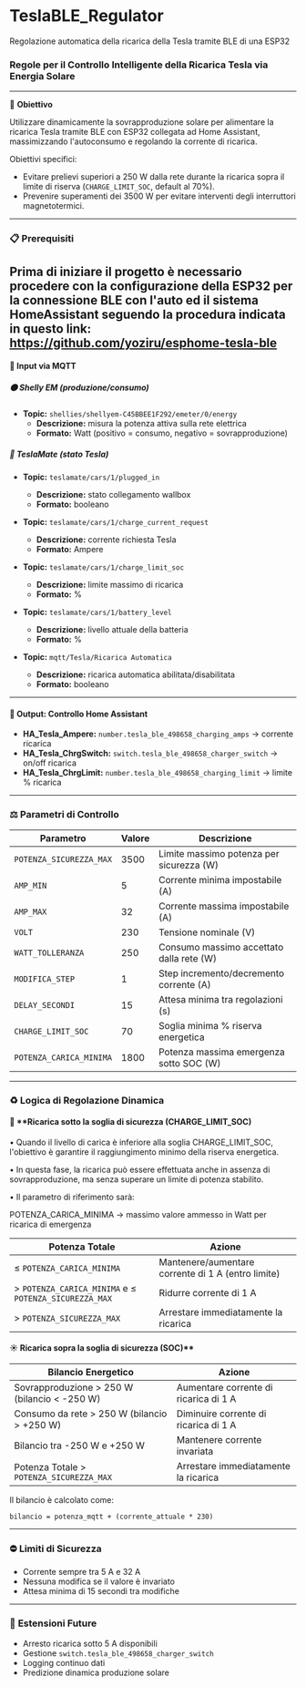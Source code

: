 # TeslaBLE_Regulator
Regolazione automatica della ricarica della Tesla tramite BLE di una ESP32

### Regole per il Controllo Intelligente della Ricarica Tesla via Energia Solare

---

🌟 **Obiettivo**

Utilizzare dinamicamente la sovrapproduzione solare per alimentare la ricarica Tesla tramite BLE con ESP32 collegata ad Home Assistant, massimizzando l'autoconsumo e regolando la corrente di ricarica.

Obiettivi specifici:

- Evitare prelievi superiori a 250 W dalla rete durante la ricarica sopra il limite di riserva (`CHARGE_LIMIT_SOC`, default al 70%).
- Prevenire superamenti dei 3500 W per evitare interventi degli interruttori magnetotermici.

---
### 📋 **Prerequisiti**
Prima di iniziare il progetto è necessario procedere con la configurazione della ESP32 per la connessione BLE con l'auto ed il sistema HomeAssistant seguendo la procedura indicata in questo link: https://github.com/yoziru/esphome-tesla-ble
---
#### 🛁 **Input via MQTT**

##### 🟠 **Shelly EM (produzione/consumo)**

- **Topic:** `shellies/shellyem-C45BBEE1F292/emeter/0/energy`
  - **Descrizione:** misura la potenza attiva sulla rete elettrica
  - **Formato:** Watt (positivo = consumo, negativo = sovrapproduzione)

##### 🗾 **TeslaMate (stato Tesla)**

- **Topic:** `teslamate/cars/1/plugged_in`
  - **Descrizione:** stato collegamento wallbox
  - **Formato:** booleano

- **Topic:** `teslamate/cars/1/charge_current_request`
  - **Descrizione:** corrente richiesta Tesla
  - **Formato:** Ampere

- **Topic:** `teslamate/cars/1/charge_limit_soc`
  - **Descrizione:** limite massimo di ricarica
  - **Formato:** %

- **Topic:** `teslamate/cars/1/battery_level`
  - **Descrizione:** livello attuale della batteria
  - **Formato:** %

- **Topic:** `mqtt/Tesla/Ricarica Automatica`
  - **Descrizione:** ricarica automatica abilitata/disabilitata
  - **Formato:** booleano

---

#### 🔋 **Output: Controllo Home Assistant**

- **HA\_Tesla\_Ampere:** `number.tesla_ble_498658_charging_amps` → corrente ricarica
- **HA\_Tesla\_ChrgSwitch:** `switch.tesla_ble_498658_charger_switch` → on/off ricarica
- **HA\_Tesla\_ChrgLimit:** `number.tesla_ble_498658_charging_limit` → limite % ricarica

---

### ⚖️ **Parametri di Controllo**

| Parametro               | Valore | Descrizione                              |
| ----------------------- | ------ | ---------------------------------------- |
| `POTENZA_SICUREZZA_MAX` | 3500   | Limite massimo potenza per sicurezza (W) |
| `AMP_MIN`               | 5      | Corrente minima impostabile (A)          |
| `AMP_MAX`               | 32     | Corrente massima impostabile (A)         |
| `VOLT`                  | 230    | Tensione nominale (V)                    |
| `WATT_TOLLERANZA`       | 250    | Consumo massimo accettato dalla rete (W) |
| `MODIFICA_STEP`         | 1      | Step incremento/decremento corrente (A)  |
| `DELAY_SECONDI`         | 15     | Attesa minima tra regolazioni (s)        |
| `CHARGE_LIMIT_SOC`      | 70     | Soglia minima % riserva energetica       |
| `POTENZA_CARICA_MINIMA` | 1800   | Potenza massima emergenza sotto SOC (W)  |

---

### ♻️ **Logica di Regolazione Dinamica**

#### 🔻 \*\*Ricarica sotto la soglia di sicurezza (CHARGE\_LIMIT\_SOC)

• Quando il livello di carica è inferiore alla soglia CHARGE\_LIMIT\_SOC, l'obiettivo è garantire il raggiungimento minimo della riserva energetica.&#x20;

• In questa fase, la ricarica può essere effettuata anche in assenza di sovrapproduzione, ma senza superare un limite di potenza stabilito.&#x20;

• Il parametro di riferimento sarà:&#x20;

POTENZA\_CARICA\_MINIMA → massimo valore ammesso in Watt per ricarica di emergenza

| **Potenza Totale**                                    | **Azione**                                         |
| ----------------------------------------------------- | -------------------------------------------------- |
| ≤ `POTENZA_CARICA_MINIMA`                             | Mantenere/aumentare corrente di 1 A (entro limite) |
| > `POTENZA_CARICA_MINIMA` e ≤ `POTENZA_SICUREZZA_MAX` | Ridurre corrente di 1 A                            |
| > `POTENZA_SICUREZZA_MAX`                             | Arrestare immediatamente la ricarica               |

#### ☀️ Ricarica sopra la soglia di sicurezza (SOC)\*\*



| **Bilancio Energetico**                      | **Azione**                            |
| -------------------------------------------- | ------------------------------------- |
| Sovrapproduzione > 250 W (bilancio < -250 W) | Aumentare corrente di ricarica di 1 A |
| Consumo da rete > 250 W (bilancio > +250 W)  | Diminuire corrente di ricarica di 1 A |
| Bilancio tra -250 W e +250 W                 | Mantenere corrente invariata          |
| Potenza Totale > `POTENZA_SICUREZZA_MAX`     | Arrestare immediatamente la ricarica  |

Il bilancio è calcolato come:

```
bilancio = potenza_mqtt + (corrente_attuale * 230)
```

---

### ⛔️ **Limiti di Sicurezza**

- Corrente sempre tra 5 A e 32 A
- Nessuna modifica se il valore è invariato
- Attesa minima di 15 secondi tra modifiche

---

### 🧠 **Estensioni Future**

- Arresto ricarica sotto 5 A disponibili
- Gestione `switch.tesla_ble_498658_charger_switch`
- Logging continuo dati
- Predizione dinamica produzione solare

